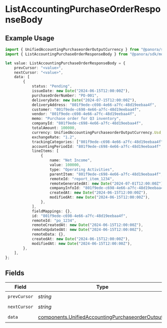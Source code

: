 # ListAccountingPurchaseOrderResponseBody

## Example Usage

```typescript
import { UnifiedAccountingPurchaseorderOutputCurrency } from "@panora/sdk/models/components";
import { ListAccountingPurchaseOrderResponseBody } from "@panora/sdk/models/operations";

let value: ListAccountingPurchaseOrderResponseBody = {
    prevCursor: "<value>",
    nextCursor: "<value>",
    data: [
        {
            status: "Pending",
            issueDate: new Date("2024-06-15T12:00:00Z"),
            purchaseOrderNumber: "PO-001",
            deliveryDate: new Date("2024-07-15T12:00:00Z"),
            deliveryAddress: "801f9ede-c698-4e66-a7fc-48d19eebaa4f",
            customer: "801f9ede-c698-4e66-a7fc-48d19eebaa4f",
            vendor: "801f9ede-c698-4e66-a7fc-48d19eebaa4f",
            memo: "Purchase order for Q3 inventory",
            companyId: "801f9ede-c698-4e66-a7fc-48d19eebaa4f",
            totalAmount: 100000,
            currency: UnifiedAccountingPurchaseorderOutputCurrency.Usd,
            exchangeRate: "1.2",
            trackingCategories: ["801f9ede-c698-4e66-a7fc-48d19eebaa4f"],
            accountingPeriodId: "801f9ede-c698-4e66-a7fc-48d19eebaa4f",
            lineItems: [
                {
                    name: "Net Income",
                    value: 100000,
                    type: "Operating Activities",
                    parentItem: "801f9ede-c698-4e66-a7fc-48d19eebaa4f",
                    remoteId: "report_item_1234",
                    remoteGeneratedAt: new Date("2024-07-01T12:00:00Z"),
                    companyInfoId: "801f9ede-c698-4e66-a7fc-48d19eebaa4f",
                    createdAt: new Date("2024-06-15T12:00:00Z"),
                    modifiedAt: new Date("2024-06-15T12:00:00Z"),
                },
            ],
            fieldMappings: {},
            id: "801f9ede-c698-4e66-a7fc-48d19eebaa4f",
            remoteId: "po_1234",
            remoteCreatedAt: new Date("2024-06-15T12:00:00Z"),
            remoteUpdatedAt: new Date("2024-06-15T12:00:00Z"),
            remoteData: {},
            createdAt: new Date("2024-06-15T12:00:00Z"),
            modifiedAt: new Date("2024-06-15T12:00:00Z"),
        },
    ],
};
```

## Fields

| Field                                                                                                                | Type                                                                                                                 | Required                                                                                                             | Description                                                                                                          |
| -------------------------------------------------------------------------------------------------------------------- | -------------------------------------------------------------------------------------------------------------------- | -------------------------------------------------------------------------------------------------------------------- | -------------------------------------------------------------------------------------------------------------------- |
| `prevCursor`                                                                                                         | *string*                                                                                                             | :heavy_check_mark:                                                                                                   | N/A                                                                                                                  |
| `nextCursor`                                                                                                         | *string*                                                                                                             | :heavy_check_mark:                                                                                                   | N/A                                                                                                                  |
| `data`                                                                                                               | [components.UnifiedAccountingPurchaseorderOutput](../../models/components/unifiedaccountingpurchaseorderoutput.md)[] | :heavy_check_mark:                                                                                                   | N/A                                                                                                                  |